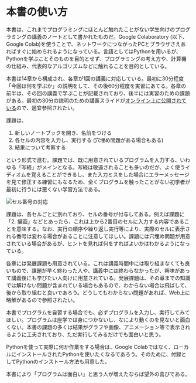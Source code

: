 # 本書の使い方

本書は、これまでプログラミングにほとんど触れたことがない学生向けのプログラミングの講義のノートとして書かれたものだ。Google Colaboratory (以下、Google Colab)を使うことで、ネットワークにつながったPCとブラウザさえあればすぐに始められるようになっている。言語としてはPythonを用いるが、Pythonを学ぶことそのものを目的とせず、プログラミングの考え方や、計算機の仕組み、代表的なアルゴリズムなどに触れることを目的としている。

本書は14章から構成され、各章が1回の講義に対応している。最初に30分程度「今回は何を学ぶか」の説明をして、その後60分程度を実習にあてる。各章の前半は、その回の講義で学ぶことが記載されており、後半には実習のための課題がある。最初の30分の説明のための講義スライドが[オンライン上に公開されている](https://kaityo256.github.io/python_zero/)ので、適宜参照されたい。

課題は、

1. 新しいノートブックを開き、名前をつける
2. 各セルの内容を入力し、実行する (穴埋め問題がある場合もある)
3. 結果について考察する

という形式で進む。課題では、既に用意されているプログラムを入力する、いわゆる「写経」がメインとなる。写経は敬遠されることも多いのだが、よく使うイディオムを覚えることができるし、また入力ミスをした場合にエラーメッセージを見て修正する練習にもなるため、全くプログラムを触ったことがない初学者が最初に行うには悪くない学習方法である。

![セル番号の対応](fig/cell_number.png)

課題は、各セルごとに別れており、セルの番号が付与してある。例えば課題に「2. 描画」などとあったら、これは上から2番目のセルに入力する内容であることを意味する。なお、実行の順序や繰り返し実行等により、実際のセルに表示される番号は変わる場合があることに注意してほしい。課題には穴埋め問題が用意されている場合があるが、ヒントを見れば何をすればよいかはわかるようになっている。

各章には発展課題も用意されている。これは講義時間中には取り組まなくても良いもので、課題が早く終わった人や、講義中には終わらなかったが、興味があって講義後にも学びたい人向けに用意されている。発展課題は、その章までの知識では解けない問題が含まれている場合もあるので、わからない場合は飛ばして、後から取り組むと良いであろう。どうしてもわからない問題があれば、Web上に略解があるので参照されたい。

本書でプログラムを自習する場合でも、必ずプログラムを入力し、実行してみてほしい。プログラムは座学では身につかないし、なにより動くのを見ないと面白くない。本書の課題の多くは結果がグラフや画像、アニメーション等で表示されるように工夫されており、ただ実行してみるだけでも面白いと思う。

Pythonを使って実際に何か作業をする場合は、Google Colabではなく、ローカルにインストールされたPythonを使いたくなるであろう。そのために、付録としてPythonのインストール方法も用意した。

本書により「プログラムは面白い」と思う人が増えたならば望外の喜びである。
